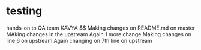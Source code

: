 # testing
hands-on to QA team
KAVYA $$ Making changes on README.md on master 
MAking changes in the upstream 
Again 1 more change
Making changes  on line 6 on upstream
Again changing on 7th line on upstream
